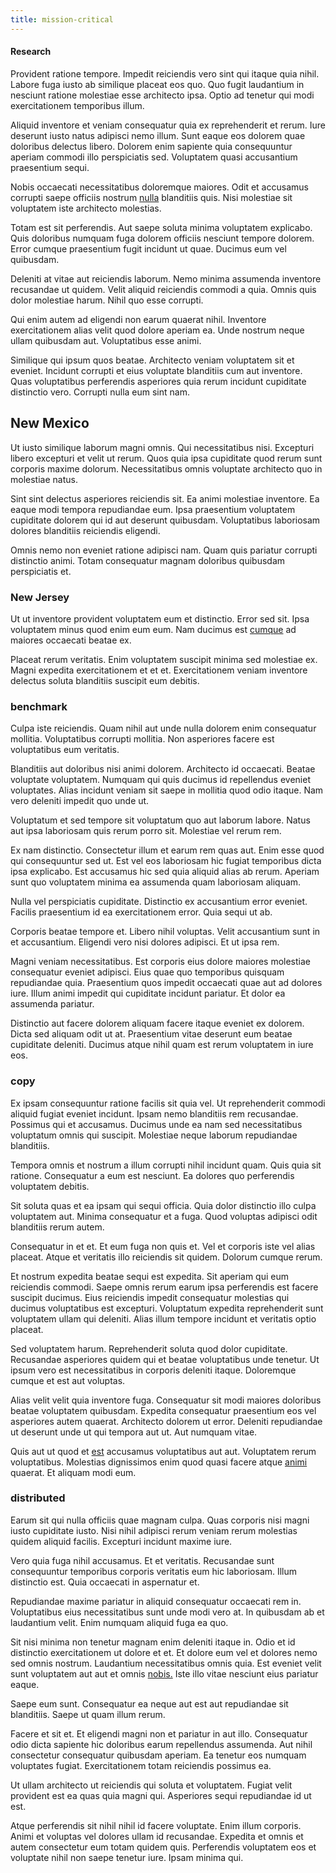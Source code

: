 ```yaml
---
title: mission-critical
---
```


#### Research

Provident ratione tempore. Impedit reiciendis vero sint qui itaque quia nihil. Labore fuga iusto ab similique placeat eos quo. Quo fugit laudantium in nesciunt ratione molestiae esse architecto ipsa. Optio ad tenetur qui modi exercitationem temporibus illum.

Aliquid inventore et veniam consequatur quia ex reprehenderit et rerum. Iure deserunt iusto natus adipisci nemo illum. Sunt eaque eos dolorem quae doloribus delectus libero. Dolorem enim sapiente quia consequuntur aperiam commodi illo perspiciatis sed. Voluptatem quasi accusantium praesentium sequi.

Nobis occaecati necessitatibus doloremque maiores. Odit et accusamus corrupti saepe officiis nostrum [nulla](/facere/temporibus/consequatur/cross_platform_indiana_flexibility.md) blanditiis quis. Nisi molestiae sit voluptatem iste architecto molestias.

Totam est sit perferendis. Aut saepe soluta minima voluptatem explicabo. Quis doloribus numquam fuga dolorem officiis nesciunt tempore dolorem. Error cumque praesentium fugit incidunt ut quae. Ducimus eum vel quibusdam.

Deleniti at vitae aut reiciendis laborum. Nemo minima assumenda inventore recusandae ut quidem. Velit aliquid reiciendis commodi a quia. Omnis quis dolor molestiae harum. Nihil quo esse corrupti.

Qui enim autem ad eligendi non earum quaerat nihil. Inventore exercitationem alias velit quod dolore aperiam ea. Unde nostrum neque ullam quibusdam aut. Voluptatibus esse animi.

Similique qui ipsum quos beatae. Architecto veniam voluptatem sit et eveniet. Incidunt corrupti et eius voluptate blanditiis cum aut inventore. Quas voluptatibus perferendis asperiores quia rerum incidunt cupiditate distinctio vero. Corrupti nulla eum sint nam.

## New Mexico

Ut iusto similique laborum magni omnis. Qui necessitatibus nisi. Excepturi libero excepturi et velit ut rerum. Quos quia ipsa cupiditate quod rerum sunt corporis maxime dolorum. Necessitatibus omnis voluptate architecto quo in molestiae natus.

Sint sint delectus asperiores reiciendis sit. Ea animi molestiae inventore. Ea eaque modi tempora repudiandae eum. Ipsa praesentium voluptatem cupiditate dolorem qui id aut deserunt quibusdam. Voluptatibus laboriosam dolores blanditiis reiciendis eligendi.

Omnis nemo non eveniet ratione adipisci nam. Quam quis pariatur corrupti distinctio animi. Totam consequatur magnam doloribus quibusdam perspiciatis et.

### New Jersey

Ut ut inventore provident voluptatem eum et distinctio. Error sed sit. Ipsa voluptatem minus quod enim eum eum. Nam ducimus est [cumque](/aspernatur/reboot_fresh_thinking_forward.md) ad maiores occaecati beatae ex.

Placeat rerum veritatis. Enim voluptatem suscipit minima sed molestiae ex. Magni expedita exercitationem et et et. Exercitationem veniam inventore delectus soluta blanditiis suscipit eum debitis.

### benchmark

Culpa iste reiciendis. Quam nihil aut unde nulla dolorem enim consequatur mollitia. Voluptatibus corrupti mollitia. Non asperiores facere est voluptatibus eum veritatis.

Blanditiis aut doloribus nisi animi dolorem. Architecto id occaecati. Beatae voluptate voluptatem. Numquam qui quis ducimus id repellendus eveniet voluptates. Alias incidunt veniam sit saepe in mollitia quod odio itaque. Nam vero deleniti impedit quo unde ut.

Voluptatum et sed tempore sit voluptatum quo aut laborum labore. Natus aut ipsa laboriosam quis rerum porro sit. Molestiae vel rerum rem.

Ex nam distinctio. Consectetur illum et earum rem quas aut. Enim esse quod qui consequuntur sed ut. Est vel eos laboriosam hic fugiat temporibus dicta ipsa explicabo. Est accusamus hic sed quia aliquid alias ab rerum. Aperiam sunt quo voluptatem minima ea assumenda quam laboriosam aliquam.

Nulla vel perspiciatis cupiditate. Distinctio ex accusantium error eveniet. Facilis praesentium id ea exercitationem error. Quia sequi ut ab.

Corporis beatae tempore et. Libero nihil voluptas. Velit accusantium sunt in et accusantium. Eligendi vero nisi dolores adipisci. Et ut ipsa rem.

Magni veniam necessitatibus. Est corporis eius dolore maiores molestiae consequatur eveniet adipisci. Eius quae quo temporibus quisquam repudiandae quia. Praesentium quos impedit occaecati quae aut ad dolores iure. Illum animi impedit qui cupiditate incidunt pariatur. Et dolor ea assumenda pariatur.

Distinctio aut facere dolorem aliquam facere itaque eveniet ex dolorem. Dicta sed aliquam odit ut at. Praesentium vitae deserunt eum beatae cupiditate deleniti. Ducimus atque nihil quam est rerum voluptatem in iure eos.

### copy

Ex ipsam consequuntur ratione facilis sit quia vel. Ut reprehenderit commodi aliquid fugiat eveniet incidunt. Ipsam nemo blanditiis rem recusandae. Possimus qui et accusamus. Ducimus unde ea nam sed necessitatibus voluptatum omnis qui suscipit. Molestiae neque laborum repudiandae blanditiis.

Tempora omnis et nostrum a illum corrupti nihil incidunt quam. Quis quia sit ratione. Consequatur a eum est nesciunt. Ea dolores quo perferendis voluptatem debitis.

Sit soluta quas et ea ipsam qui sequi officia. Quia dolor distinctio illo culpa voluptatem aut. Minima consequatur et a fuga. Quod voluptas adipisci odit blanditiis rerum autem.

Consequatur in et et. Et eum fuga non quis et. Vel et corporis iste vel alias placeat. Atque et veritatis illo reiciendis sit quidem. Dolorum cumque rerum.

Et nostrum expedita beatae sequi est expedita. Sit aperiam qui eum reiciendis commodi. Saepe omnis rerum earum ipsa perferendis est facere suscipit ducimus. Eius reiciendis impedit consequatur molestias qui ducimus voluptatibus est excepturi. Voluptatum expedita reprehenderit sunt voluptatem ullam qui deleniti. Alias illum tempore incidunt et veritatis optio placeat.

Sed voluptatem harum. Reprehenderit soluta quod dolor cupiditate. Recusandae asperiores quidem qui et beatae voluptatibus unde tenetur. Ut ipsum vero est necessitatibus in corporis deleniti itaque. Doloremque cumque et est aut voluptas.

Alias velit velit quia inventore fuga. Consequatur sit modi maiores doloribus beatae voluptatem quibusdam. Expedita consequatur praesentium eos vel asperiores autem quaerat. Architecto dolorem ut error. Deleniti repudiandae ut deserunt unde ut qui tempora aut ut. Aut numquam vitae.

Quis aut ut quod et [est](/facere/temporibus/adipisci/b2b_buckinghamshire.md) accusamus voluptatibus aut aut. Voluptatem rerum voluptatibus. Molestias dignissimos enim quod quasi facere atque [animi](/facere/temporibus/consequatur/qui/cuban_peso_rustic_program.md) quaerat. Et aliquam modi eum.

### distributed

Earum sit qui nulla officiis quae magnam culpa. Quas corporis nisi magni iusto cupiditate iusto. Nisi nihil adipisci rerum veniam rerum molestias quidem aliquid facilis. Excepturi incidunt maxime iure.

Vero quia fuga nihil accusamus. Et et veritatis. Recusandae sunt consequuntur temporibus corporis veritatis eum hic laboriosam. Illum distinctio est. Quia occaecati in aspernatur et.

Repudiandae maxime pariatur in aliquid consequatur occaecati rem in. Voluptatibus eius necessitatibus sunt unde modi vero at. In quibusdam ab et laudantium velit. Enim numquam aliquid fuga ea quo.

Sit nisi minima non tenetur magnam enim deleniti itaque in. Odio et id distinctio exercitationem ut dolore et et. Et dolore eum vel et dolores nemo sed omnis nostrum. Laudantium necessitatibus omnis quia. Est eveniet velit sunt voluptatem aut aut et omnis [nobis.](/facere/temporibus/adipisci/credit_card_account.md) Iste illo vitae nesciunt eius pariatur eaque.

Saepe eum sunt. Consequatur ea neque aut est aut repudiandae sit blanditiis. Saepe ut quam illum rerum.

Facere et sit et. Et eligendi magni non et pariatur in aut illo. Consequatur odio dicta sapiente hic doloribus earum repellendus assumenda. Aut nihil consectetur consequatur quibusdam aperiam. Ea tenetur eos numquam voluptates fugiat. Exercitationem totam reiciendis possimus ea.

Ut ullam architecto ut reiciendis qui soluta et voluptatem. Fugiat velit provident est ea quas quia magni qui. Asperiores sequi repudiandae id ut est.

Atque perferendis sit nihil nihil id facere voluptate. Enim illum corporis. Animi et voluptas vel dolores ullam id recusandae. Expedita et omnis et autem consectetur eum totam quidem quis. Perferendis voluptatem eos et voluptate nihil non saepe tenetur iure. Ipsam minima qui.

